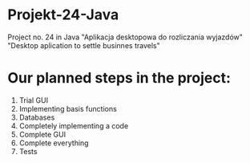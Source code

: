 Projekt-24-Java
===============

Project no. 24 in Java
"Aplikacja desktopowa do rozliczania wyjazdów"
"Desktop aplication to settle businnes travels"


Our planned steps in the project:
===============
1. Trial GUI
2. Implementing basis functions
3. Databases
4. Completely implementing a code
5. Complete GUI
6. Complete everything
7. Tests
